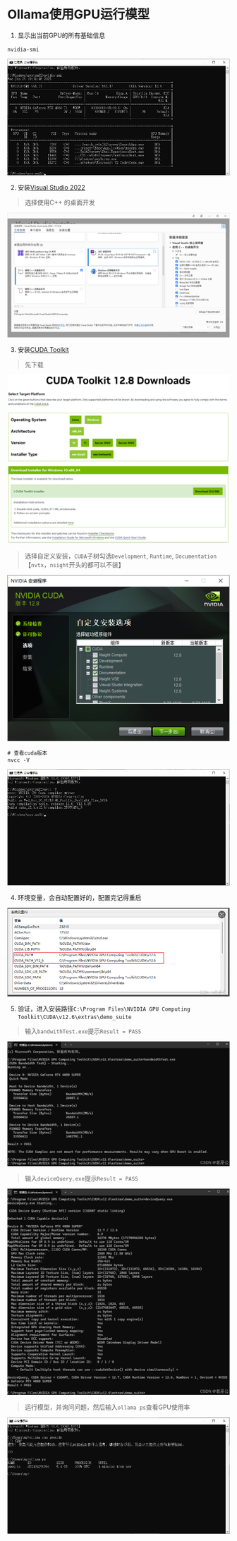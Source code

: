 # Ollama使用GPU运行模型

1. 显示出当前GPU的所有基础信息
```shell
nvidia-smi
```
![nvidia-smi](./img/ollama-1.png)

2. 安装[Visual Studio 2022](https://visualstudio.microsoft.com/zh-hans/downloads/)

> 选择使用C++ 的桌面开发

![Visual Studio 2022](./img/ollama-2.png)

3. 安装[CUDA Toolkit](https://developer.nvidia.com/cuda-downloads)

> 先下载

![CUDA Toolkit](./img/ollama-3.png)

> 选择自定义安装，`CUDA`子树勾选`Development`, `Runtime`, `Documentation`【`nvtx`，`nsight`开头的都可以不装】

![CUDA Toolkit](./img/ollama-4.png)

```shell
# 查看cuda版本
nvcc -V
```
![nvcc](./img/ollama-5.png)

4. 环境变量，会自动配置好的，配置完记得重启

![环境变量](./img/ollama-6.png)

5. 验证，进入安装路径`C:\Program Files\NVIDIA GPU Computing Toolkit\CUDA\v12.6\extras\demo_suite`

> 输入`bandwithTest.exe`提示`Result = PASS`

![bandwithTest](./img/ollama-7.png)

> 输入`deviceQuery.exe`提示`Result = PASS`

![deviceQuery](./img/ollama-8.png)

> 运行模型，并询问问题，然后输入`ollama ps`查看GPU使用率

![deviceQuery](./img/ollama-9.png)
